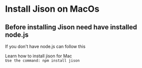 # Install Jison on MacOs
## Before installing Jison need have installed node.js
If you don't have node.js can follow this<br>




Learn how to install jison for Mac <br>
`Use the command: npm install jison`
